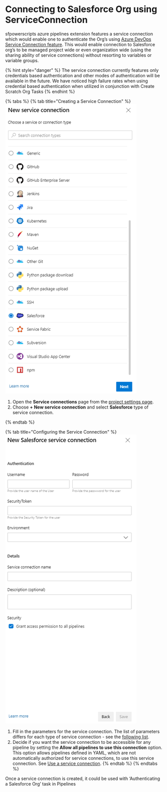 # Connecting to Salesforce Org using ServiceConnection

sfpowerscripts azure pipelines extension features a service connection which would enable one to authenticate the Org’s using [Azure DevOps Service Connection feature](https://docs.microsoft.com/en-us/azure/devops/pipelines/library/service-endpoints?view=azure-devops&tabs=yaml). This would enable connection to Salesforce org’s to be managed project wide or even organization wide \(using the sharing ability of service connections\) without resorting to variables or variable groups.

{% hint style="danger" %}
The service connection currently features only credentials based authentication and other modes of authentication will be available in the future.  We have noticed high failure rates when using credential based authentication when utilized in conjunction with Create Scratch Org Tasks
{% endhint %}

{% tabs %}
{% tab title="Creating a Service Connection" %}
![Select the Salesforce Service Connection](../../../.gitbook/assets/selecting-service-connection.png)

1. Open the **Service connections** page from the [project settings page](https://docs.microsoft.com/en-us/azure/devops/project/navigation/go-to-service-page?view=azure-devops#open-project-settings). 
2. Choose **+ New service connection** and select **Salesforce** type of service connection.

 
{% endtab %}

{% tab title="Configuring the Service Connection" %}
![Configure the service connection](../../../.gitbook/assets/salesforce-service-connection.png)



1. Fill in the parameters for the service connection. The list of parameters differs for each type of service connection - see the [following list](https://docs.microsoft.com/en-us/azure/devops/pipelines/library/service-endpoints?view=azure-devops&tabs=yaml#ep-types).
2. Decide if you want the service connection to be accessible for any pipeline by setting the **Allow all pipelines to use this connection** option. This option allows pipelines defined in YAML, which are not automatically authorized for service connections, to use this service connection. See [Use a service connection](https://docs.microsoft.com/en-us/azure/devops/pipelines/library/service-endpoints?view=azure-devops&tabs=yaml#use-connection).
{% endtab %}
{% endtabs %}

Once a service connection is created, it could be used with ‘Authenticating a Salesforce Org’ task in Pipelines

